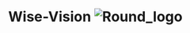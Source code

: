 # Wise-Vision ![Round_logo](https://github.com/user-attachments/assets/0110a6c5-f3d6-46b7-9946-3672176356dc )
